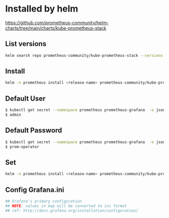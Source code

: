 # Installed by helm

https://github.com/prometheus-community/helm-charts/tree/main/charts/kube-prometheus-stack

## List versions
```bash
helm search repo prometheus-community/kube-prometheus-stack --versions
```

## Install
```bash
helm -n prometheus install <release-name> prometheus-community/kube-prometheus-stack
```

## Default User
```bash
$ kubectl get secret --namespace prometheus prometheus-grafana  -o jsonpath="{.data.admin-user}" | base64 --decode ; echo
$ admin
```

## Default Password
```bash
$ kubectl get secret --namespace prometheus prometheus-grafana  -o jsonpath="{.data.admin-password}" | base64 --decode ; echo
$ prom-operator
```

## Set
```bash
helm -n prometheus install <release-name> prometheus-community/kube-prometheus-stack --set 
```

## Config Grafana.ini

```bash
## Grafana's primary configuration
## NOTE: values in map will be converted to ini format
## ref: http://docs.grafana.org/installation/configuration/
```
